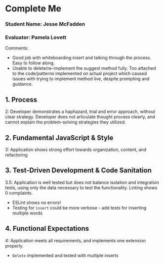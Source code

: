 # Complete Me
### Student Name: Jesse McFadden
### Evaluator: Pamela Lovett


Comments:
* Good job with whiteboarding insert and talking through the process. Easy to follow along.
* Unable to delete/re-implement the suggest method fully. Too attached to the code/patterns implemented on actual project which caused issues with trying to implement method live, despite prompting and guidance. 

## 1. Process

2: Developer demonstrates a haphazard, trial and error approach, without clear strategy. Developer does not articulate thought process clearly, and cannot explain the problem-solving strategies they utilized.

## 2. Fundamental JavaScript & Style

3: Application shows strong effort towards organization, content, and refactoring

## 3. Test-Driven Development & Code Sanitation

3.5: Application is well tested but does not balance isolation and integration tests, using only the data necessary to test the functionality.  Linting shows 0 complaints.

- ESLint shows no errors!
- Testing for `insert` could be more verbose - add tests for inserting multiple words

## 4. Functional Expectations

4: Application meets all requirements, and implements one extension properly.

- `Delete` implemented and tested with multiple inserts
